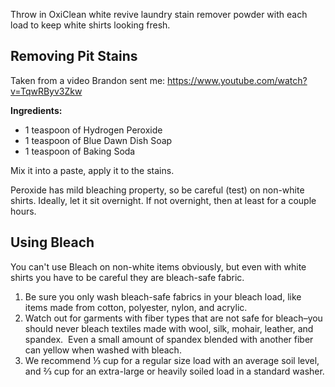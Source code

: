 Throw in OxiClean white revive laundry stain remover powder with each load to keep white shirts looking fresh.
## Removing Pit Stains
Taken from a video Brandon sent me: https://www.youtube.com/watch?v=TqwRByv3Zkw

**Ingredients:**
- 1 teaspoon of Hydrogen Peroxide
- 1 teaspoon of Blue Dawn Dish Soap
- 1 teaspoon of Baking Soda

Mix it into a paste, apply it to the stains.

Peroxide has mild bleaching property, so be careful (test) on non-white shirts.
Ideally, let it sit overnight.  If not overnight, then at least for a couple hours.

## Using Bleach

You can't use Bleach on non-white items obviously, but even with white shirts you have to be careful they are bleach-safe fabric.

1. Be sure you only wash bleach-safe fabrics in your bleach load, like items made from cotton, polyester, nylon, and acrylic.
2. Watch out for garments with fiber types that are not safe for bleach–you should never bleach textiles made with wool, silk, mohair, leather, and spandex.  Even a small amount of spandex blended with another fiber can yellow when washed with bleach.
3. We recommend ⅓ cup for a regular size load with an average soil level, and ⅔ cup for an extra-large or heavily soiled load in a standard washer.